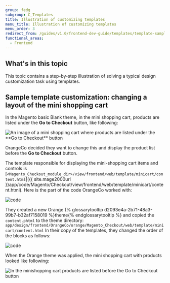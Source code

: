 ```yaml
---
group: fedg
subgroup: C_Templates
title: Illustration of customizing templates
menu_title: Illustration of customizing templates
menu_order: 3
redirect_from: /guides/v1.0/frontend-dev-guide/templates/template-sample.html
functional_areas:
  - Frontend
---
```


## What's in this topic

This topic contains a step-by-step illustration of solving a typical design customization task using templates.

## Sample template customization: changing a layout of the mini shopping cart

In the Magento basic Blank theme, in the mini shopping cart, products are listed under the **Go to Checkout** button, like following:

<img src="{{ site.baseurl }}/common/images/inherit_mini1.png" alt="An image of a mini shopping cart where products are listed under the **Go to Checkout** button">

OrangeCo decided they want to change this and display the product list before the **Go to Checkout** button.

The template responsible for displaying the mini-shopping cart items and controls is [`<Magento_Checkout_module_dir>/view/frontend/web/template/minicart/content.html`]({{ site.mage2000url }}app/code/Magento/Checkout/view/frontend/web/template/minicart/content.html).
Here is the part of the code OrangeCo worked with:

<img src="{{ site.baseurl }}/common/images/templ_overview_code1.png" alt="code">


They created a new Orange {% glossarytooltip d2093e4a-2b71-48a3-99b7-b32af7158019 %}theme{% endglossarytooltip %} and copied the `content.phtml` to the theme directory:
`app/design/frontend/OrangeCo/orange/Magento_Checkout/web/template/minicart/content.html`
In their copy of the templates, they changed the order of the blocks as follows:

<img src="{{ site.baseurl }}/common/images/templ_overview_code2.png" alt="code">

When the Orange theme was applied, the mini shopping cart with products looked like following:

<img src="{{ site.baseurl }}/common/images/inherit_mini2.png" alt="In the minishopping cart products are listed before the Go to Checkout button ">
